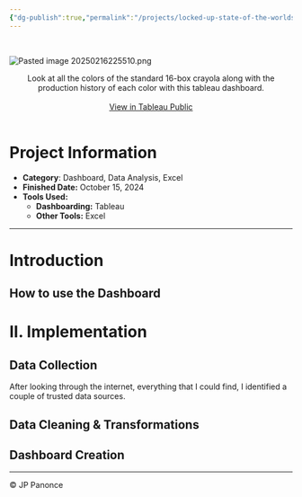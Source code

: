 ```yaml
---
{"dg-publish":true,"permalink":"/projects/locked-up-state-of-the-worlds-prisons/","tags":["web-app","project","math"]}
---
```


<br>

![Pasted image 20250216225510.png](/img/user/Resources/Pasted%20image%2020250216225510.png)

<center>Look at all the colors of the standard 16-box crayola along with the production history of each color with this tableau dashboard.</center>
<br>
<center><a href="https://public.tableau.com/app/profile/john.paul.panonce/viz/PhilippineClimate/OVERVIEW">View in Tableau Public</a></center>

<br>

# Project Information

 - **Category**: Dashboard, Data Analysis, Excel
 - **Finished Date:** October 15, 2024
 - **Tools Used:**
	 - **Dashboarding:** Tableau
	 - **Other Tools:** Excel

---
# Introduction



## How to use the Dashboard

# II. Implementation

## Data Collection

After looking through the internet, everything that I could find, I identified a couple of trusted data sources.

## Data Cleaning & Transformations


## Dashboard Creation




---
©️ JP Panonce
